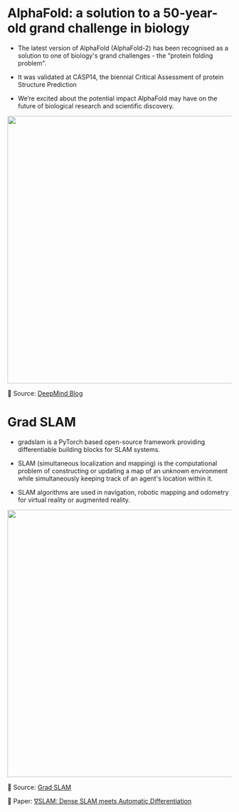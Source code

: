 # AlphaFold: a solution to a 50-year-old grand challenge in biology

- The latest version of AlphaFold (AlphaFold-2) has been recognised as a solution to one of biology's grand challenges - the “protein folding problem”. 

- It was validated at CASP14, the biennial Critical Assessment of protein Structure Prediction

- We’re excited about the potential impact AlphaFold may have on the future of biological research and scientific discovery. 

[<p align="center"> <img src="https://github.com/Machine-Learning-Tokyo/AI-ML-Newsletter/blob/master/images/alphafold.gif" width="600" /> </p>](https://github.com/Machine-Learning-Tokyo/AI-ML-Newsletter/blob/master/images/alphafold.gif)

📌 Source: [DeepMind Blog](https://github.com/Machine-Learning-Tokyo/AI-ML-Newsletter/blob/master/images/alphafold.gif)


# Grad SLAM

- gradslam is a PyTorch based open-source framework providing differentiable building blocks for SLAM systems.

- SLAM (simultaneous localization and mapping) is the computational problem of constructing or updating a map of an unknown environment while simultaneously keeping track of an agent's location within it. 

- SLAM algorithms are used in navigation, robotic mapping and odometry for virtual reality or augmented reality.
 

[<p align="center"> <img src="https://github.com/Machine-Learning-Tokyo/AI-ML-Newsletter/blob/master/images/gradSLAM.gif" width="600" /> </p>](https://gradslam.github.io/)

📌 Source: [Grad SLAM](https://gradslam.github.io/)

📌 Paper: [∇SLAM: Dense SLAM meets Automatic Differentiation](https://gradslam.github.io/paper.pdf)
